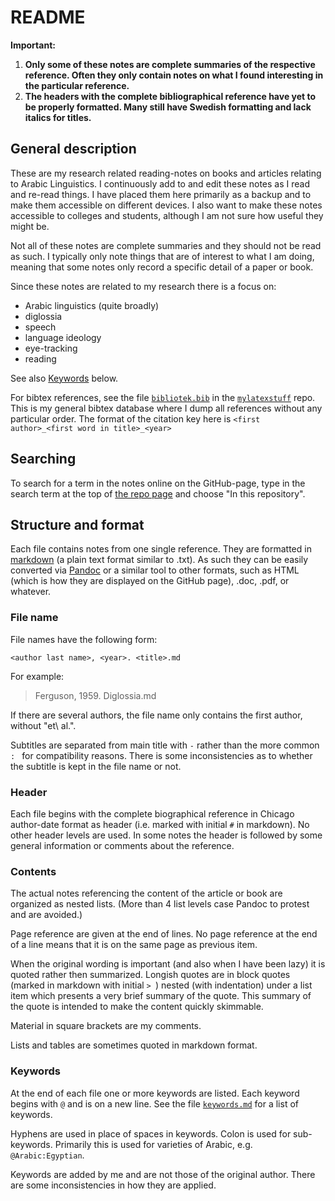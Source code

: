 # README

**Important:**

1. **Only some of these notes are complete summaries of the respective reference. Often they only contain notes on what I found interesting in the particular reference.**
3. **The headers with the complete bibliographical reference have yet to be properly formatted. Many still have Swedish formatting and lack italics for titles.** 


## General description

These are my research related reading-notes on books and articles relating to Arabic Linguistics. I continuously add to and edit these notes as I read and re-read things. I have placed them here primarily as a backup and to make them accessible on different devices. I also want to make these notes accessible to colleges and students, although I am not sure how useful they might be.

Not all of these notes are complete summaries and they should not be read as such. I typically only note things that are of interest to what I am doing, meaning that some notes only record a specific detail of a paper or book.

Since these notes are related to my research there is a focus on:

- Arabic linguistics (quite broadly)
- diglossia
- speech
- language ideology
- eye-tracking
- reading

See also [Keywords](#keywords) below.

For bibtex references, see the file [`bibliotek.bib`](https://github.com/andreasmhallberg/mylatexstuff/blob/master/bibliotek.bib) in the [`mylatexstuff`](https://github.com/andreasmhallberg/mylatexstuff) repo. This is my general bibtex database where I dump all references without any particular order. The format of the citation key here is 
`<first author>_<first word in title>_<year>`

## Searching

To search for a term in the notes online on the GitHub-page, type in the search term at the top of [the repo page](https://github.com/andreasmhallberg/readingnotes) and choose "In this repository".


## Structure and format

Each file contains notes from one single reference. They are formatted in [markdown](https://daringfireball.net/projects/markdown/syntax) (a plain text format similar to .txt). As such they can be easily converted via [Pandoc](http://pandoc.org) or a similar tool to other formats, such as HTML (which is how they are displayed on the GitHub page), .doc, .pdf, or whatever. 

### File name

File names have the following form:

```
<author last name>, <year>. <title>.md
```

For example:

> Ferguson, 1959. Diglossia.md

If there are several authors, the file name only contains the first author, without "et\ al.".

Subtitles are separated from main title with ` - ` rather than the more common `: ` for compatibility reasons. There is some inconsistencies as to whether the subtitle is kept in the file name or not.

### Header

Each file begins with the complete biographical reference in Chicago author-date format as header (i.e. marked with initial `#` in markdown). No other header levels are used. In some notes the header is followed by some general information or comments about the reference.

### Contents

The actual notes referencing the content of the article or book are organized as nested lists. (More than 4 list levels case Pandoc to protest and are avoided.)

Page reference are given at the end of lines. No page reference at the end of a line means that it is on the same page as previous item.

When the original wording is important (and also when I have been lazy) it is quoted rather then summarized. Longish quotes are in block quotes (marked in markdown with initial `> `) nested (with indentation) under a list item which presents a very brief summary of the quote. This summary of the quote is intended to make the content quickly skimmable.

Material in square brackets are my comments.

Lists and tables are sometimes quoted in markdown format.

### Keywords

At the end of each file one or more keywords are listed. Each keyword begins with `@` and is on a new line. See the file [`keywords.md`](https://github.com/andreasmhallberg/readingnotes/blob/master/Keywords.md) for a list of keywords. 

Hyphens are used in place of spaces in keywords. Colon is used for sub-keywords. Primarily this is used for varieties of Arabic, e.g. `@Arabic:Egyptian`.

Keywords are added by me and are not those of the original author. There are some inconsistencies in how they are applied.
